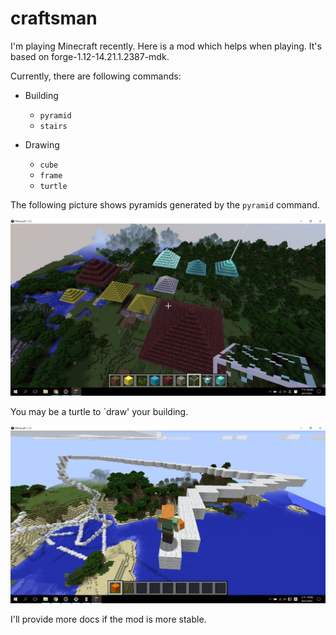 # craftsman

I'm playing Minecraft recently. Here is a mod which helps when playing. It's based on forge-1.12-14.21.1.2387-mdk. 

Currently, there are following commands: 

- Building
    - `pyramid`
    - `stairs`

- Drawing
    - `cube`
    - `frame`
    - `turtle`

The following picture shows pyramids generated by the `pyramid` command.

![pyramids](docs/images/pyramid_command.jpg)

You may be a turtle to `draw' your building.

![turtle](docs/images/turtle_command.jpg)

I'll provide more docs if the mod is more stable.